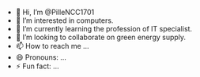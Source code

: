 - 👋 Hi, I’m @PilleNCC1701
- 👀 I’m interested in computers.
- 🌱 I’m currently learning the profession of IT specialist.
- 💞️ I’m looking to collaborate on green energy supply.
- 📫 How to reach me ...
- 😄 Pronouns: ...
- ⚡ Fun fact: ...

<!---
PilleNCC1701/PilleNCC1701 is a ✨ special ✨ repository because its `README.md` (this file) appears on your GitHub profile.
You can click the Preview link to take a look at your changes.
--->
